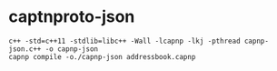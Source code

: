 captnproto-json
===============

    c++ -std=c++11 -stdlib=libc++ -Wall -lcapnp -lkj -pthread capnp-json.c++ -o capnp-json
    capnp compile -o./capnp-json addressbook.capnp
